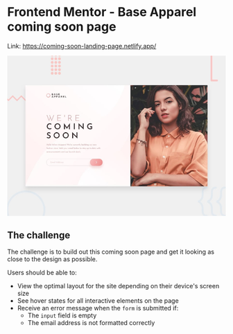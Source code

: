 # Frontend Mentor - Base Apparel coming soon page

Link: https://coming-soon-landing-page.netlify.app/

![Design preview for the Base Apparel coming soon page coding challenge](./design/desktop-preview.jpg)

## The challenge

The challenge is to build out this coming soon page and get it looking as close to the design as possible.

Users should be able to:

- View the optimal layout for the site depending on their device's screen size
- See hover states for all interactive elements on the page
- Receive an error message when the `form` is submitted if:
  - The `input` field is empty
  - The email address is not formatted correctly
